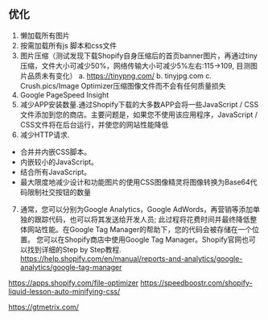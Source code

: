 ## 优化

1. 懒加载所有图片
2. 按需加载所有js 脚本和css文件
3. 图片压缩（测试发现下载Shopify自身压缩后的首页banner图片，再通过tiny压缩，文件大小可减少50%，网络传输大小可减少5%左右:115->109, 目测图片品质未有变化）
    a. https://tinypng.com/
    b. tinyjpg.com
    c. Crush.pics/Image Optimizer压缩图像文件而不会有任何质量损失
4. Google PageSpeed Insight
5. 减少APP安装数量.通过Shopify下载的大多数APP会将一些JavaScript / CSS文件添加到您的商店。主要问题是，如果您不使用该应用程序，JavaScript / CSS文件将在后台运行，并使您的网站性能降低
6. 减少HTTP请求. 
- 合并并内嵌CSS脚本。
- 内嵌较小的JavaScript。
- 结合所有JavaScript。
- 最大限度地减少设计和功能图片的使用CSS图像精灵将图像转换为Base64代码限制社交按钮的数量

7. 通常，您可以分别为Google Analytics，Google AdWords，再营销等添加单独的跟踪代码，也可以将其发送给开发人员; 此过程将花费时间并最终降低整体网站性能。在Google Tag Manager的帮助下，您的代码会被存储在一个位置。
您可以在Shopify商店中使用Google Tag Manager。Shopify官网也可以找到详细的Step by Step教程. https://help.shopify.com/en/manual/reports-and-analytics/google-analytics/google-tag-manager


https://apps.shopify.com/file-optimizer
https://speedboostr.com/shopify-liquid-lesson-auto-minifying-css/

https://gtmetrix.com/

